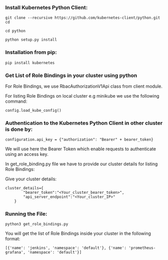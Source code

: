### Install Kubernetes Python Client:

`git clone --recursive https://github.com/kubernetes-client/python.git cd`

`cd python`

`python setup.py install`

### Installation from pip:

`pip install kubernetes`

### Get List of Role Bindings in your cluster using python

For Role Bindings, we use RbacAuthorizationV1Api class from client module.

For listing Role Bindings on local cluster e.g minikube we use the following command:

`config.load_kube_config()`

### Authentication to the Kubernetes Python Client in other cluster is done by: 

`configuration.api_key = {"authorization": "Bearer" + bearer_token}`

We will use here the Bearer Token which enable requests to authenticate using an access key.

In get_role_binding.py file we have to provide our cluster details for listing Role Bindings:


Give your cluster details:
```
cluster_details={
        "bearer_token":"<Your_cluster_bearer_token>",
        "api_server_endpoint":"<Your_cluster_IP>"
    }
```

### Running the File:
```
python3 get_role_bindings.py
```

You will get the list of Role Bindings inside your cluster in the following format:

```
[{'name': 'jenkins', 'namespace': 'default'}, {'name': 'prometheus-grafana', 'namespace': 'default'}]
```

